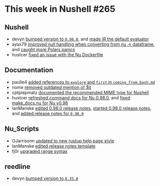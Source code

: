 # This week in Nushell #265

## Nushell

- devyn [bumped version to `0.98.0`](https://github.com/nushell/nushell/pull/13865), and [made IR the default evaluator](https://github.com/nushell/nushell/pull/13718)
- ayax79 [improved null handling when converting from nu -> dataframe](https://github.com/nushell/nushell/pull/13855), and [caught more Polars panics](https://github.com/nushell/nushell/pull/13850)
- hustcer [fixed an issue with the Nu Dockerfile](https://github.com/nushell/nushell/pull/13851)

## Documentation

- paulie4 [added references to `explore` and `first` in `coming_from_bash.md`](https://github.com/nushell/nushell.github.io/pull/1558)
- nome [removed outdated mention of $it](https://github.com/nushell/nushell.github.io/pull/1557)
- cptpiepmatz [documented the recommended MIME type for Nushell](https://github.com/nushell/nushell.github.io/pull/1556)
- hustcer [refreshed command docs for Nu 0.98.0](https://github.com/nushell/nushell.github.io/pull/1555), and [fixed make_docs.nu for Nu v0.98](https://github.com/nushell/nushell.github.io/pull/1554)
- IanManske [edited 0.98.0 release notes](https://github.com/nushell/nushell.github.io/pull/1551), [started 0.98.0 release notes](https://github.com/nushell/nushell.github.io/pull/1550), and [added release notes for `0.98.0`](https://github.com/nushell/nushell.github.io/pull/1541)

## Nu_Scripts

- OJarrisonn [updated to new rustup help page style](https://github.com/nushell/nu_scripts/pull/958)
- IanManske [edited release notes template](https://github.com/nushell/nu_scripts/pull/957)
- fj0r [upgraded range syntax](https://github.com/nushell/nu_scripts/pull/953)

## reedline

- devyn [bumped version to `0.35.0`](https://github.com/nushell/reedline/pull/830)
